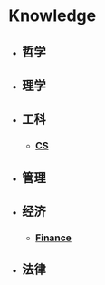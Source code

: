 # Knowledge
* ## 哲学
* ## 理学
* ## 工科
    * ### [CS](https://roy2313.github.io/cs/)
* ## 管理
* ## 经济
    * ### [Finance](https://roy2313.github.io/finance/)
* ## 法律
